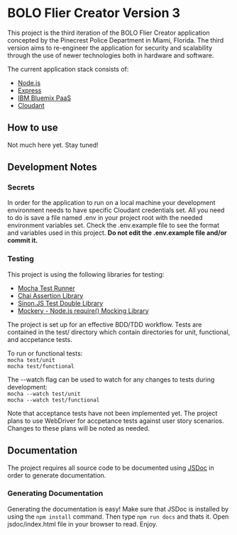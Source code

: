 # BOLO Flier Creator Version 3

This project is the third iteration of the BOLO Flier Creator application
concepted by the Pinecrest Police Department in Miami, Florida.  The third
version aims to re-engineer the application for security and scalability
through the use of newer technologies both in hardware and software.

The current application stack consists of:

- [Node.js](http://nodejs.org)
- [Express](http://expressjs.com)
- [IBM Bluemix PaaS](http://www.ibm.com/cloud-computing/bluemix)
- [Cloudant](http://cloudant.com)


## How to use

Not much here yet.  Stay tuned!


## Development Notes

### Secrets
In order for the application to run on a local machine your development
environment needs to have specific Cloudant credentials set. All you need to
do is save a file named .env in your project root with the needed environment
variables set. Check the .env.example file to see the format and variables
used in this project.  **Do not edit the .env.example file and/or commit it.**


### Testing
This project is using the following libraries for testing:

* [Mocha Test Runner](https://mochajs.org/)
* [Chai Assertion Library](http://chaijs.com/)
* [Sinon.JS Test Double Library](http://sinonjs.org)
* [Mockery - Node.js require() Mocking Library](https://github.com/mfncooper/mockery)

The project is set up for an effective BDD/TDD workflow. Tests are contained
in the test/ directory which contain directories for unit, functional, and
accpetance tests.  

To run or functional tests:  
`mocha test/unit`  
`mocha test/functional`

The --watch flag can be used to watch for any changes to tests during
development:  
`mocha --watch test/unit`  
`mocha --watch test/functional`

Note that acceptance tests have not been implemented yet. The project plans
to use WebDriver for accpetance tests against user story scenarios. Changes
to these plans will be noted as needed.


## Documentation

The project requires all source code to be documented using
[JSDoc](http://usejsdoc.org) in order to generate documentation.

### Generating Documentation
Generating the documentation is easy! Make sure that JSDoc is installed by
using the `npm install` command. Then type `npm run docs` and thats it.
Open jsdoc/index.html file in your browser to read. Enjoy.

